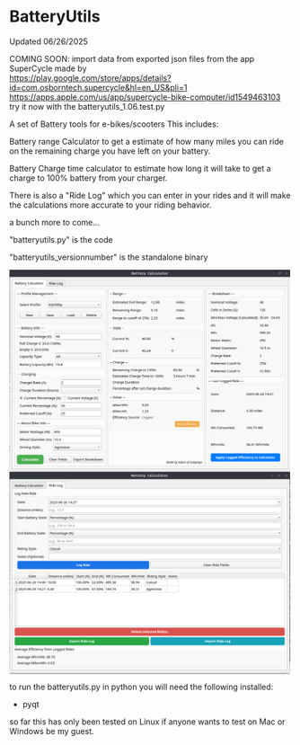 # BatteryUtils

Updated 06/26/2025

COMING SOON: import data from exported json files from the app SuperCycle made by <a href="http://www.osborntech.com/"> </a>
<br><a href="google playstore">https://play.google.com/store/apps/details?id=com.osborntech.supercycle&hl=en_US&pli=1</a>
<br><a href="apple App Store"> https://apps.apple.com/us/app/supercycle-bike-computer/id1549463103</a>
<br> try it now with the batteryutils_1.06.test.py

A set of Battery tools for e-bikes/scooters This includes: 

Battery range Calculator to get a estimate of how many miles you can ride on the remaining charge you have left on your battery. 

Battery Charge time calculator to estimate how long it will take to get a charge to 100% battery from your charger. 

There is also a "Ride Log" which you can enter in your rides and it will make the calculations more accurate to your riding behavior. 

a bunch more to come...

"batteryutils.py" is the code

"batteryutils_versionnumber" is the standalone binary

<img align="center" width="500" src="https://github.com/Gobytego/BatteryUtils/blob/main/screenshot01.png">

<img align="center" width="500" src="https://github.com/Gobytego/BatteryUtils/blob/main/screenshot02.png">

to run the batteryutils.py in python you will need the following installed:
 - pyqt

so far this has only been tested on Linux if anyone wants to test on Mac or Windows be my guest.  

